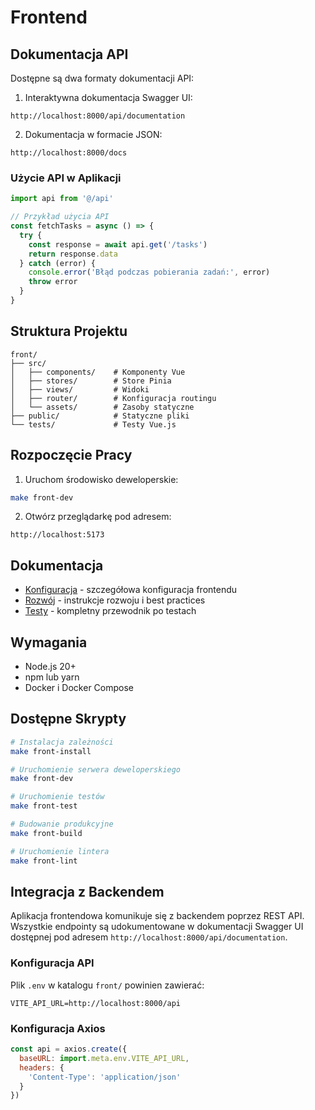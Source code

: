 # Frontend

## Dokumentacja API

Dostępne są dwa formaty dokumentacji API:

1. Interaktywna dokumentacja Swagger UI:
```
http://localhost:8000/api/documentation
```

2. Dokumentacja w formacie JSON:
```
http://localhost:8000/docs
```

### Użycie API w Aplikacji

```javascript
import api from '@/api'

// Przykład użycia API
const fetchTasks = async () => {
  try {
    const response = await api.get('/tasks')
    return response.data
  } catch (error) {
    console.error('Błąd podczas pobierania zadań:', error)
    throw error
  }
}
```

## Struktura Projektu

```
front/
├── src/
│   ├── components/    # Komponenty Vue
│   ├── stores/        # Store Pinia
│   ├── views/         # Widoki
│   ├── router/        # Konfiguracja routingu
│   └── assets/        # Zasoby statyczne
├── public/            # Statyczne pliki
└── tests/             # Testy Vue.js
```

## Rozpoczęcie Pracy

1. Uruchom środowisko deweloperskie:
```bash
make front-dev
```

2. Otwórz przeglądarkę pod adresem:
```
http://localhost:5173
```

## Dokumentacja

- [Konfiguracja](configuration.md) - szczegółowa konfiguracja frontendu
- [Rozwój](development.md) - instrukcje rozwoju i best practices
- [Testy](testing.md) - kompletny przewodnik po testach

## Wymagania

- Node.js 20+
- npm lub yarn
- Docker i Docker Compose

## Dostępne Skrypty

```bash
# Instalacja zależności
make front-install

# Uruchomienie serwera deweloperskiego
make front-dev

# Uruchomienie testów
make front-test

# Budowanie produkcyjne
make front-build

# Uruchomienie lintera
make front-lint
```

## Integracja z Backendem

Aplikacja frontendowa komunikuje się z backendem poprzez REST API. Wszystkie endpointy są udokumentowane w dokumentacji Swagger UI dostępnej pod adresem `http://localhost:8000/api/documentation`.

### Konfiguracja API

Plik `.env` w katalogu `front/` powinien zawierać:

```env
VITE_API_URL=http://localhost:8000/api
```

### Konfiguracja Axios

```javascript
const api = axios.create({
  baseURL: import.meta.env.VITE_API_URL,
  headers: {
    'Content-Type': 'application/json'
  }
})
```